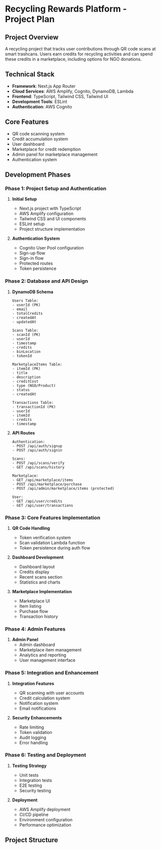 # Recycling Rewards Platform - Project Plan

## Project Overview
A recycling project that tracks user contributions through QR code scans at smart trashcans. Users earn credits for recycling activities and can spend these credits in a marketplace, including options for NGO donations.

## Technical Stack
- **Framework**: Next.js App Router
- **Cloud Services**: AWS Amplify, Cognito, DynamoDB, Lambda
- **Frontend**: TypeScript, Tailwind CSS, Tailwind UI
- **Development Tools**: ESLint
- **Authentication**: AWS Cognito

## Core Features
- QR code scanning system
- Credit accumulation system
- User dashboard
- Marketplace for credit redemption
- Admin panel for marketplace management
- Authentication system

## Development Phases

### Phase 1: Project Setup and Authentication
1. **Initial Setup**
   - Next.js project with TypeScript
   - AWS Amplify configuration
   - Tailwind CSS and UI components
   - ESLint setup
   - Project structure implementation

2. **Authentication System**
   - Cognito User Pool configuration
   - Sign-up flow
   - Sign-in flow
   - Protected routes
   - Token persistence

### Phase 2: Database and API Design
1. **DynamoDB Schema**
   ```
   Users Table:
   - userId (PK)
   - email
   - totalCredits
   - createdAt
   - updatedAt

   Scans Table:
   - scanId (PK)
   - userId
   - timestamp
   - credits
   - binLocation
   - tokenId

   MarketplaceItems Table:
   - itemId (PK)
   - title
   - description
   - creditCost
   - type (NGO/Product)
   - status
   - createdAt

   Transactions Table:
   - transactionId (PK)
   - userId
   - itemId
   - credits
   - timestamp
   ```

2. **API Routes**
   ```
   Authentication:
   - POST /api/auth/signup
   - POST /api/auth/signin

   Scans:
   - POST /api/scans/verify
   - GET /api/scans/history

   Marketplace:
   - GET /api/marketplace/items
   - POST /api/marketplace/purchase
   - POST /api/admin/marketplace/items (protected)

   User:
   - GET /api/user/credits
   - GET /api/user/transactions
   ```

### Phase 3: Core Features Implementation
1. **QR Code Handling**
   - Token verification system
   - Scan validation Lambda function
   - Token persistence during auth flow

2. **Dashboard Development**
   - Dashboard layout
   - Credits display
   - Recent scans section
   - Statistics and charts

3. **Marketplace Implementation**
   - Marketplace UI
   - Item listing
   - Purchase flow
   - Transaction history

### Phase 4: Admin Features
1. **Admin Panel**
   - Admin dashboard
   - Marketplace item management
   - Analytics and reporting
   - User management interface

### Phase 5: Integration and Enhancement
1. **Integration Features**
   - QR scanning with user accounts
   - Credit calculation system
   - Notification system
   - Email notifications

2. **Security Enhancements**
   - Rate limiting
   - Token validation
   - Audit logging
   - Error handling

### Phase 6: Testing and Deployment
1. **Testing Strategy**
   - Unit tests
   - Integration tests
   - E2E testing
   - Security testing

2. **Deployment**
   - AWS Amplify deployment
   - CI/CD pipeline
   - Environment configuration
   - Performance optimization

## Project Structure 